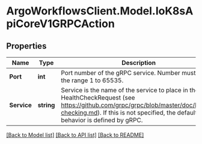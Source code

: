 # ArgoWorkflowsClient.Model.IoK8sApiCoreV1GRPCAction

## Properties

Name | Type | Description | Notes
------------ | ------------- | ------------- | -------------
**Port** | **int** | Port number of the gRPC service. Number must be in the range 1 to 65535. | 
**Service** | **string** | Service is the name of the service to place in the gRPC HealthCheckRequest (see https://github.com/grpc/grpc/blob/master/doc/health-checking.md).  If this is not specified, the default behavior is defined by gRPC. | [optional] 

[[Back to Model list]](../README.md#documentation-for-models) [[Back to API list]](../README.md#documentation-for-api-endpoints) [[Back to README]](../README.md)

